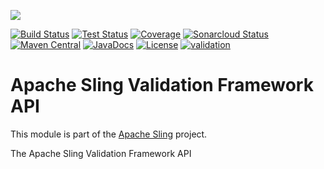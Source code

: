 [<img src="https://sling.apache.org/res/logos/sling.png"/>](https://sling.apache.org)

 [![Build Status](https://ci-builds.apache.org/job/Sling/job/modules/job/sling-org-apache-sling-validation-api/job/master/badge/icon)](https://ci-builds.apache.org/job/Sling/job/modules/job/sling-org-apache-sling-validation-api/job/master/) [![Test Status](https://img.shields.io/jenkins/tests.svg?jobUrl=https://ci-builds.apache.org/job/Sling/job/modules/job/sling-org-apache-sling-validation-api/job/master/)](https://ci-builds.apache.org/job/Sling/job/modules/job/sling-org-apache-sling-validation-api/job/master/test/?width=800&height=600) [![Coverage](https://sonarcloud.io/api/project_badges/measure?project=apache_sling-org-apache-sling-validation-api&metric=coverage)](https://sonarcloud.io/dashboard?id=apache_sling-org-apache-sling-validation-api) [![Sonarcloud Status](https://sonarcloud.io/api/project_badges/measure?project=apache_sling-org-apache-sling-validation-api&metric=alert_status)](https://sonarcloud.io/dashboard?id=apache_sling-org-apache-sling-validation-api) [![Maven Central](https://maven-badges.herokuapp.com/maven-central/org.apache.sling/org.apache.sling.validation.api/badge.svg)](https://search.maven.org/#search%7Cga%7C1%7Cg%3A%22org.apache.sling%22%20a%3A%22org.apache.sling.validation.api%22) [![JavaDocs](https://www.javadoc.io/badge/org.apache.sling/org.apache.sling.validation.api.svg)](https://www.javadoc.io/doc/org.apache.sling/org.apache.sling.validation.api) [![License](https://img.shields.io/badge/License-Apache%202.0-blue.svg)](https://www.apache.org/licenses/LICENSE-2.0) [![validation](https://sling.apache.org/badges/group-validation.svg)](https://github.com/apache/sling-aggregator/blob/master/docs/groups/validation.md)

# Apache Sling Validation Framework API

This module is part of the [Apache Sling](https://sling.apache.org) project.

The Apache Sling Validation Framework API
